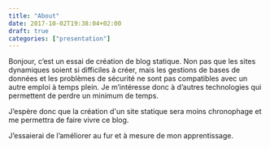 ```yaml
---
title: "About"
date: 2017-10-02T19:38:04+02:00
draft: true
categories: ["presentation"]
---
```



Bonjour, c’est un essai de création de blog statique. Non pas que les sites dynamiques soient si difficiles à créer, mais les gestions de bases de données et les problèmes de sécurité ne sont pas compatibles avec un autre emploi à temps plein. Je m’intéresse donc à d’autres technologies qui permettent de perdre un minimum de temps.

J’espère donc que la création d'un site statique sera moins chronophage et me permettra de faire vivre ce blog.

J’essaierai de l’améliorer au fur et à mesure de mon apprentissage.

